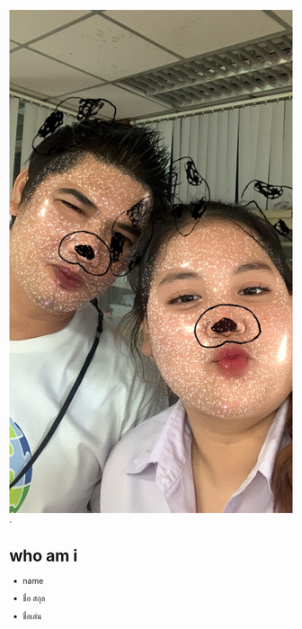 ![alt text for screen readers](Alee.jpg "Text to show on mouseover").
# who am i
+ name
* ชื่อ สกุล
- ชื่อเล่น
